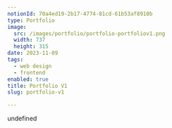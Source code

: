 ```yaml
---
notionId: 70a4ed19-2b17-4774-81cd-61b53af8910b
type: Portfolio
image:
  src: /images/portfolio/portfolio-portfoliov1.png
  width: 737
  height: 315
date: 2023-11-09
tags:
  - web design
  - frontend
enabled: true
title: Portfolio V1
slug: portfolio-v1

---
```

undefined